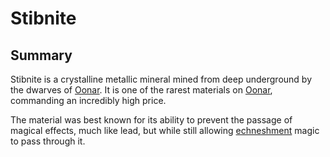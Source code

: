 # Stibnite

## Summary

Stibnite is a crystalline metallic mineral mined from deep underground by the dwarves of [Oonar](../../../planes/oonar.md). It is one of the rarest materials on [Oonar](../../../planes/oonar.md), commanding an incredibly high price.

The material was best known for its ability to prevent the passage of magical effects, much like lead, but while still allowing [echneshment](../../../mechanics/magic/echneshment.md) magic to pass through it.
